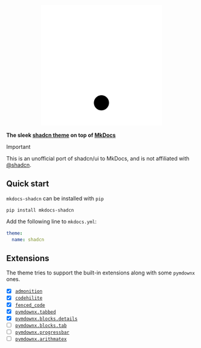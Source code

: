 <p align="center">
  <a href="https://asiffer.github.io/mkdocs-shadcn/">
    <img src="https://raw.githubusercontent.com/asiffer/mkdocs-shadcn/master/.github/assets/logo.svg" width="320" alt="mkdocs-shadcn">
  </a>
</p>

**The sleek [shadcn theme](https://ui.shadcn.com/) on top of [MkDocs](https://www.mkdocs.org/)**

> [!IMPORTANT]  
> This is an unofficial port of shadcn/ui to MkDocs, and is not affiliated with [@shadcn](https://twitter.com/shadcn).

## Quick start

`mkdocs-shadcn` can be installed with `pip`

```shell
pip install mkdocs-shadcn
```

Add the following line to `mkdocs.yml`:

```yaml
theme:
  name: shadcn
```

## Extensions

The theme tries to support the built-in extensions along with some `pymdownx` ones. 

- [x] [`admonition`](https://python-markdown.github.io/extensions/admonition/)
- [x] [`codehilite`](https://python-markdown.github.io/extensions/code_hilite/)
- [x] [`fenced_code`](https://python-markdown.github.io/extensions/fenced_code_blocks/)
- [x] [`pymdownx.tabbed`](https://facelessuser.github.io/pymdown-extensions/extensions/tabbed/)
- [x] [`pymdownx.blocks.details`](https://facelessuser.github.io/pymdown-extensions/extensions/blocks/plugins/details/) 
- [ ] [`pymdownx.blocks.tab`](https://facelessuser.github.io/pymdown-extensions/extensions/blocks/plugins/tab/) 
- [ ] [`pymdownx.progressbar`](https://facelessuser.github.io/pymdown-extensions/extensions/progressbar/)
- [ ] [`pymdownx.arithmatex`](https://facelessuser.github.io/pymdown-extensions/extensions/arithmatex/)